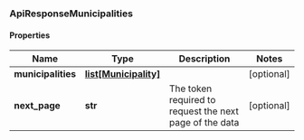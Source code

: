 ### ApiResponseMunicipalities

#### Properties
Name | Type | Description | Notes
------------ | ------------- | ------------- | -------------
**municipalities** | [**list[Municipality]**](Municipality.md) |  | [optional] 
**next_page** | **str** | The token required to request the next page of the data | [optional] 



